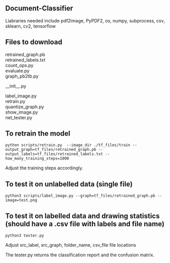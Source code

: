 ## Document-Classifier
Liabraries needed include
pdf2image, PyPDF2, os, numpy, subprocess, csv, sklearn, cv2, tensorflow

## Files to download
retrained_graph.pb <br/>
retrained_labels.txt<br/>
count_ops.py<br/>
evaluate.py<br/>
graph_pb2tb.py
<p>__init__.py</p>
label_image.py<br/>
retrain.py<br/>
quantize_graph.py<br/>
show_image.py<br/>
net_tester.py<br/>

## To retrain the model
```
python scripts/retrain.py  --image_dir ./tf_files/train --output_graph=tf_files/retrained_graph.pb --output_labels=tf_files/retrained_labels.txt --how_many_training_steps=1000
```

Adjust the training steps accordingly.

## To test it on unlabelled data (single file)
```
python3 scripts/label_image.py --graph=tf_files/retrained_graph.pb --image=test.png
```
## To test it on labelled data and drawing statistics (should have a .csv file with labels and file name)
```
python3 tester.py
```
Adjust src_label, src_graph, folder_name, csv_file file locations

The tester.py returns the classification report and the confusion matrix.
